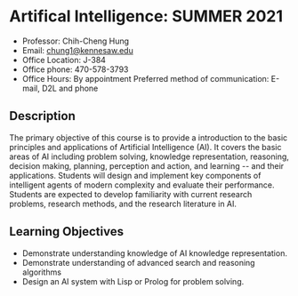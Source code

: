 # Artifical Intelligence: SUMMER 2021
- Professor: Chih-Cheng Hung 
- Email: chung1@kennesaw.edu 
- Office Location: J-384 
- Office phone: 470-578-3793 
- Office Hours: By appointment Preferred method of communication: E-mail, D2L and phone

## Description
The primary objective of this course is to provide a introduction to the basic principles and applications of Artificial Intelligence (AI). It covers the basic areas of AI including problem solving, knowledge representation, reasoning, decision making, planning, perception and action, and learning -- and their applications. Students will design and implement key components of intelligent agents of modern complexity and evaluate their performance. Students are expected to develop familiarity with current research problems, research methods, and the research literature in AI.

## Learning Objectives 
- Demonstrate understanding knowledge of AI knowledge representation.
- Demonstrate understanding of advanced search and reasoning algorithms
- Design an AI system with Lisp or Prolog for problem solving.
